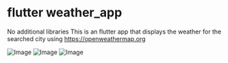 # flutter weather_app
No additional libraries
This is an flutter app that displays the weather for the searched city using https://openweathermap.org



![Image](https://github.com/user-attachments/assets/7a9af94b-6deb-419d-9afc-71163f6b196f)  ![Image](https://github.com/user-attachments/assets/8941a894-5b1e-4854-b345-4b8fa14db3e0)  ![Image](https://github.com/user-attachments/assets/3d196370-681a-4d16-9da2-91f545cabe61) 






